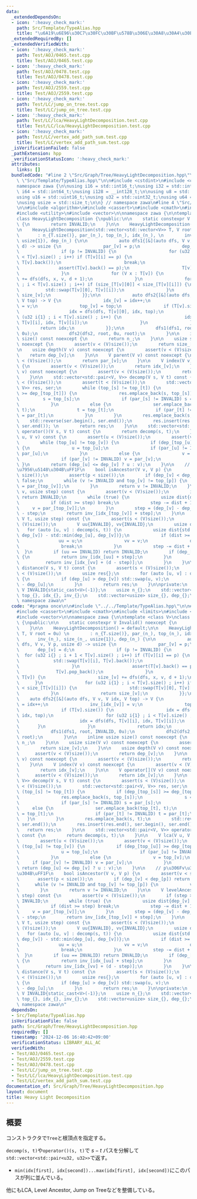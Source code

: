 ```yaml
---
data:
  _extendedDependsOn:
  - icon: ':heavy_check_mark:'
    path: Src/Template/TypeAlias.hpp
    title: "\u6A19\u6E96\u30C7\u30FC\u30BF\u578B\u306E\u30A8\u30A4\u30EA\u30A2\u30B9"
  _extendedRequiredBy: []
  _extendedVerifiedWith:
  - icon: ':heavy_check_mark:'
    path: Test/AOJ/0465.test.cpp
    title: Test/AOJ/0465.test.cpp
  - icon: ':heavy_check_mark:'
    path: Test/AOJ/0478.test.cpp
    title: Test/AOJ/0478.test.cpp
  - icon: ':heavy_check_mark:'
    path: Test/AOJ/2559.test.cpp
    title: Test/AOJ/2559.test.cpp
  - icon: ':heavy_check_mark:'
    path: Test/LC/jump_on_tree.test.cpp
    title: Test/LC/jump_on_tree.test.cpp
  - icon: ':heavy_check_mark:'
    path: Test/LC/lca/HeavyLightDecomposition.test.cpp
    title: Test/LC/lca/HeavyLightDecomposition.test.cpp
  - icon: ':heavy_check_mark:'
    path: Test/LC/vertex_add_path_sum.test.cpp
    title: Test/LC/vertex_add_path_sum.test.cpp
  _isVerificationFailed: false
  _pathExtension: hpp
  _verificationStatusIcon: ':heavy_check_mark:'
  attributes:
    links: []
  bundledCode: "#line 2 \"Src/Graph/Tree/HeavyLightDecomposition.hpp\"\n\n#line 2\
    \ \"Src/Template/TypeAlias.hpp\"\n\n#include <cstdint>\n#include <cstddef>\n\n\
    namespace zawa {\n\nusing i16 = std::int16_t;\nusing i32 = std::int32_t;\nusing\
    \ i64 = std::int64_t;\nusing i128 = __int128_t;\n\nusing u8 = std::uint8_t;\n\
    using u16 = std::uint16_t;\nusing u32 = std::uint32_t;\nusing u64 = std::uint64_t;\n\
    \nusing usize = std::size_t;\n\n} // namespace zawa\n#line 4 \"Src/Graph/Tree/HeavyLightDecomposition.hpp\"\
    \n\n#include <algorithm>\n#include <cassert>\n#include <cmath>\n#include <limits>\n\
    #include <utility>\n#include <vector>\n\nnamespace zawa {\n\ntemplate <class V>\n\
    class HeavyLightDecomposition {\npublic:\n\n    static constexpr V Invalid() noexcept\
    \ {\n        return INVALID;\n    }\n\n    HeavyLightDecomposition() = default;\n\
    \n    HeavyLightDecomposition(std::vector<std::vector<V>> T, V root = 0u) \n \
    \       : n_{T.size()}, par_(n_), top_(n_), idx_(n_), \n        inv_(n_), size_(n_,\
    \ usize{1}), dep_(n_) {\n\n            auto dfs1{[&](auto dfs, V v, V p, usize\
    \ d) -> usize {\n                par_[v] = p;\n                dep_[v] = d;\n\
    \                if (p != INVALID) {\n                    for (u32 i{} ; i + 1\
    \ < T[v].size() ; i++) if (T[v][i] == p) {\n                        std::swap(T[v][i],\
    \ T[v].back());\n                        break;\n                    }\n     \
    \               assert(T[v].back() == p);\n                    T[v].pop_back();\n\
    \                }\n                for (V x : T[v]) {\n                    size_[v]\
    \ += dfs(dfs, x, v, d + 1);\n                }\n                for (u32 i{1}\
    \ ; i < T[v].size() ; i++) if (size_[T[v][0]] < size_[T[v][i]]) {\n          \
    \          std::swap(T[v][0], T[v][i]);\n                }\n                return\
    \ size_[v];\n            }};\n\n            auto dfs2{[&](auto dfs, V v, V idx,\
    \ V top) -> V {\n                idx_[v] = idx++;\n                inv_[idx_[v]]\
    \ = v;\n                top_[v] = top;\n                if (T[v].size()) {\n \
    \                   idx = dfs(dfs, T[v][0], idx, top);\n                    for\
    \ (u32 i{1} ; i < T[v].size() ; i++) {\n                        idx = dfs(dfs,\
    \ T[v][i], idx, T[v][i]);\n                    }\n                }\n        \
    \        return idx;\n            }};\n\n            dfs1(dfs1, root, INVALID,\
    \ 0u);\n            dfs2(dfs2, root, 0u, root);\n        }\n\n    inline usize\
    \ size() const noexcept {\n        return n_;\n    }\n\n    usize size(V v) const\
    \ noexcept {\n        assert(v < (V)size());\n        return size_[v];\n    }\n\
    \n    usize depth(V v) const noexcept {\n        assert(v < (V)size());\n    \
    \    return dep_[v];\n    }\n\n    V parent(V v) const noexcept {\n        assert(v\
    \ < (V)size());\n        return par_[v];\n    }\n\n    V index(V v) const noexcept\
    \ {\n        assert(v < (V)size());\n        return idx_[v];\n    }\n\n    V operator[](V\
    \ v) const noexcept {\n        assert(v < (V)size());\n        return idx_[v];\n\
    \    }\n\n    std::vector<std::pair<V, V>> decomp(V s, V t) const {\n        assert(s\
    \ < (V)size());\n        assert(t < (V)size());\n        std::vector<std::pair<V,\
    \ V>> res, ser;\n        while (top_[s] != top_[t]) {\n            if (dep_[top_[s]]\
    \ >= dep_[top_[t]]) {\n                res.emplace_back(s, top_[s]);\n       \
    \         s = top_[s];\n                if (par_[s] != INVALID) s = par_[s];\n\
    \            }\n            else {\n                ser.emplace_back(top_[t],\
    \ t);\n                t = top_[t];\n                if (par_[t] != INVALID) t\
    \ = par_[t];\n            }\n        }\n        res.emplace_back(s, t);\n    \
    \    std::reverse(ser.begin(), ser.end());\n        res.insert(res.end(), ser.begin(),\
    \ ser.end()); \n        return res;\n    }\n\n    std::vector<std::pair<V, V>>\
    \ operator()(V s, V t) const {\n        return decomp(s, t);\n    }\n\n    V lca(V\
    \ u, V v) const {\n        assert(u < (V)size());\n        assert(v < (V)size());\n\
    \        while (top_[u] != top_[v]) {\n            if (dep_[top_[u]] >= dep_[top_[v]])\
    \ {\n                u = top_[u];\n                if (par_[u] != INVALID) u =\
    \ par_[u];\n            }\n            else {\n                v = top_[v];\n\
    \                if (par_[v] != INVALID) v = par_[v];\n            }\n       \
    \ }\n        return (dep_[u] <= dep_[v] ? u : v);\n    }\n\n    // p\u306Fv\u306E\
    \u7956\u5148\u304B\uFF1F\n    bool isAncestor(V v, V p) {\n        assert(v <\
    \ size());\n        assert(p < size());\n        if (dep_[v] < dep_[p]) return\
    \ false;\n        while (v != INVALID and top_[v] != top_[p]) {\n            v\
    \ = par_[top_[v]];\n        }\n        return v != INVALID;\n    }\n\n    V levelAncestor(V\
    \ v, usize step) const {\n        assert(v < (V)size());\n        if (step > dep_[v])\
    \ return INVALID;\n        while (true) {\n            usize dist{dep_[v] - dep_[top_[v]]};\n\
    \            if (dist >= step) break;\n            step -= dist + 1;\n       \
    \     v = par_[top_[v]];\n        }\n        step = (dep_[v] - dep_[top_[v]])\
    \ - step;\n        return inv_[idx_[top_[v]] + step];\n    }\n\n    V jump(V s,\
    \ V t, usize step) const {\n        assert(s < (V)size());\n        assert(t <\
    \ (V)size());\n        V uu{INVALID}, vv{INVALID};\n        usize d{};\n     \
    \   for (auto [u, v] : decomp(s, t)) {\n            usize dist{std::max(dep_[u],\
    \ dep_[v]) - std::min(dep_[u], dep_[v])};\n            if (dist >= step) {\n \
    \               uu = u;\n                vv = v;\n                d = dist;\n\
    \                break;\n            }\n            step -= dist + 1;\n      \
    \  }\n        if (uu == INVALID) return INVALID;\n        if (dep_[uu] <= dep_[vv])\
    \ {\n            return inv_[idx_[uu] + step];\n        }\n        else {\n  \
    \          return inv_[idx_[vv] + (d - step)];\n        }\n    }\n\n    usize\
    \ distance(V s, V t) const {\n        assert(s < (V)size());\n        assert(t\
    \ < (V)size());\n        usize res{};\n        for (auto [u, v] : decomp(s, t))\
    \ {\n            if (dep_[u] > dep_[v]) std::swap(u, v);\n            res += dep_[v]\
    \ - dep_[u];\n        }\n        return res;\n    }\n\nprivate:\n    static constexpr\
    \ V INVALID{static_cast<V>(-1)};\n    usize n_{};\n    std::vector<V> par_{},\
    \ top_{}, idx_{}, inv_{};\n    std::vector<usize> size_{}, dep_{};\n};\n\n} //\
    \ namespace zawa\n"
  code: "#pragma once\n\n#include \"../../Template/TypeAlias.hpp\"\n\n#include <algorithm>\n\
    #include <cassert>\n#include <cmath>\n#include <limits>\n#include <utility>\n\
    #include <vector>\n\nnamespace zawa {\n\ntemplate <class V>\nclass HeavyLightDecomposition\
    \ {\npublic:\n\n    static constexpr V Invalid() noexcept {\n        return INVALID;\n\
    \    }\n\n    HeavyLightDecomposition() = default;\n\n    HeavyLightDecomposition(std::vector<std::vector<V>>\
    \ T, V root = 0u) \n        : n_{T.size()}, par_(n_), top_(n_), idx_(n_), \n \
    \       inv_(n_), size_(n_, usize{1}), dep_(n_) {\n\n            auto dfs1{[&](auto\
    \ dfs, V v, V p, usize d) -> usize {\n                par_[v] = p;\n         \
    \       dep_[v] = d;\n                if (p != INVALID) {\n                  \
    \  for (u32 i{} ; i + 1 < T[v].size() ; i++) if (T[v][i] == p) {\n           \
    \             std::swap(T[v][i], T[v].back());\n                        break;\n\
    \                    }\n                    assert(T[v].back() == p);\n      \
    \              T[v].pop_back();\n                }\n                for (V x :\
    \ T[v]) {\n                    size_[v] += dfs(dfs, x, v, d + 1);\n          \
    \      }\n                for (u32 i{1} ; i < T[v].size() ; i++) if (size_[T[v][0]]\
    \ < size_[T[v][i]]) {\n                    std::swap(T[v][0], T[v][i]);\n    \
    \            }\n                return size_[v];\n            }};\n\n        \
    \    auto dfs2{[&](auto dfs, V v, V idx, V top) -> V {\n                idx_[v]\
    \ = idx++;\n                inv_[idx_[v]] = v;\n                top_[v] = top;\n\
    \                if (T[v].size()) {\n                    idx = dfs(dfs, T[v][0],\
    \ idx, top);\n                    for (u32 i{1} ; i < T[v].size() ; i++) {\n \
    \                       idx = dfs(dfs, T[v][i], idx, T[v][i]);\n             \
    \       }\n                }\n                return idx;\n            }};\n\n\
    \            dfs1(dfs1, root, INVALID, 0u);\n            dfs2(dfs2, root, 0u,\
    \ root);\n        }\n\n    inline usize size() const noexcept {\n        return\
    \ n_;\n    }\n\n    usize size(V v) const noexcept {\n        assert(v < (V)size());\n\
    \        return size_[v];\n    }\n\n    usize depth(V v) const noexcept {\n  \
    \      assert(v < (V)size());\n        return dep_[v];\n    }\n\n    V parent(V\
    \ v) const noexcept {\n        assert(v < (V)size());\n        return par_[v];\n\
    \    }\n\n    V index(V v) const noexcept {\n        assert(v < (V)size());\n\
    \        return idx_[v];\n    }\n\n    V operator[](V v) const noexcept {\n  \
    \      assert(v < (V)size());\n        return idx_[v];\n    }\n\n    std::vector<std::pair<V,\
    \ V>> decomp(V s, V t) const {\n        assert(s < (V)size());\n        assert(t\
    \ < (V)size());\n        std::vector<std::pair<V, V>> res, ser;\n        while\
    \ (top_[s] != top_[t]) {\n            if (dep_[top_[s]] >= dep_[top_[t]]) {\n\
    \                res.emplace_back(s, top_[s]);\n                s = top_[s];\n\
    \                if (par_[s] != INVALID) s = par_[s];\n            }\n       \
    \     else {\n                ser.emplace_back(top_[t], t);\n                t\
    \ = top_[t];\n                if (par_[t] != INVALID) t = par_[t];\n         \
    \   }\n        }\n        res.emplace_back(s, t);\n        std::reverse(ser.begin(),\
    \ ser.end());\n        res.insert(res.end(), ser.begin(), ser.end()); \n     \
    \   return res;\n    }\n\n    std::vector<std::pair<V, V>> operator()(V s, V t)\
    \ const {\n        return decomp(s, t);\n    }\n\n    V lca(V u, V v) const {\n\
    \        assert(u < (V)size());\n        assert(v < (V)size());\n        while\
    \ (top_[u] != top_[v]) {\n            if (dep_[top_[u]] >= dep_[top_[v]]) {\n\
    \                u = top_[u];\n                if (par_[u] != INVALID) u = par_[u];\n\
    \            }\n            else {\n                v = top_[v];\n           \
    \     if (par_[v] != INVALID) v = par_[v];\n            }\n        }\n       \
    \ return (dep_[u] <= dep_[v] ? u : v);\n    }\n\n    // p\u306Fv\u306E\u7956\u5148\
    \u304B\uFF1F\n    bool isAncestor(V v, V p) {\n        assert(v < size());\n \
    \       assert(p < size());\n        if (dep_[v] < dep_[p]) return false;\n  \
    \      while (v != INVALID and top_[v] != top_[p]) {\n            v = par_[top_[v]];\n\
    \        }\n        return v != INVALID;\n    }\n\n    V levelAncestor(V v, usize\
    \ step) const {\n        assert(v < (V)size());\n        if (step > dep_[v]) return\
    \ INVALID;\n        while (true) {\n            usize dist{dep_[v] - dep_[top_[v]]};\n\
    \            if (dist >= step) break;\n            step -= dist + 1;\n       \
    \     v = par_[top_[v]];\n        }\n        step = (dep_[v] - dep_[top_[v]])\
    \ - step;\n        return inv_[idx_[top_[v]] + step];\n    }\n\n    V jump(V s,\
    \ V t, usize step) const {\n        assert(s < (V)size());\n        assert(t <\
    \ (V)size());\n        V uu{INVALID}, vv{INVALID};\n        usize d{};\n     \
    \   for (auto [u, v] : decomp(s, t)) {\n            usize dist{std::max(dep_[u],\
    \ dep_[v]) - std::min(dep_[u], dep_[v])};\n            if (dist >= step) {\n \
    \               uu = u;\n                vv = v;\n                d = dist;\n\
    \                break;\n            }\n            step -= dist + 1;\n      \
    \  }\n        if (uu == INVALID) return INVALID;\n        if (dep_[uu] <= dep_[vv])\
    \ {\n            return inv_[idx_[uu] + step];\n        }\n        else {\n  \
    \          return inv_[idx_[vv] + (d - step)];\n        }\n    }\n\n    usize\
    \ distance(V s, V t) const {\n        assert(s < (V)size());\n        assert(t\
    \ < (V)size());\n        usize res{};\n        for (auto [u, v] : decomp(s, t))\
    \ {\n            if (dep_[u] > dep_[v]) std::swap(u, v);\n            res += dep_[v]\
    \ - dep_[u];\n        }\n        return res;\n    }\n\nprivate:\n    static constexpr\
    \ V INVALID{static_cast<V>(-1)};\n    usize n_{};\n    std::vector<V> par_{},\
    \ top_{}, idx_{}, inv_{};\n    std::vector<usize> size_{}, dep_{};\n};\n\n} //\
    \ namespace zawa\n"
  dependsOn:
  - Src/Template/TypeAlias.hpp
  isVerificationFile: false
  path: Src/Graph/Tree/HeavyLightDecomposition.hpp
  requiredBy: []
  timestamp: '2024-12-06 16:40:42+09:00'
  verificationStatus: LIBRARY_ALL_AC
  verifiedWith:
  - Test/AOJ/0465.test.cpp
  - Test/AOJ/2559.test.cpp
  - Test/AOJ/0478.test.cpp
  - Test/LC/jump_on_tree.test.cpp
  - Test/LC/lca/HeavyLightDecomposition.test.cpp
  - Test/LC/vertex_add_path_sum.test.cpp
documentation_of: Src/Graph/Tree/HeavyLightDecomposition.hpp
layout: document
title: Heavy Light Decomposition
---
```


## 概要

コンストラクタで`Tree`と根頂点を指定する。

`decomp(s, t)`や`operator()(s, t)`で $s-t$ パスを分解して`std::vector<std::pair<u32, u32>>`で返す。

- `min(idx[first], idx[second])...max(idx[first], idx[second])`にこのパスが列に並んでいる。

他にもLCA, Level Ancestor, Jump on Treeなどを整備している。
